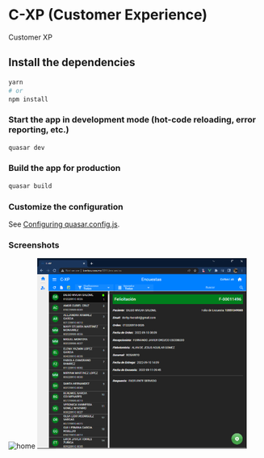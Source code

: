 # C-XP (Customer Experience)

Customer XP

## Install the dependencies
```bash
yarn
# or
npm install
```

### Start the app in development mode (hot-code reloading, error reporting, etc.)
```bash
quasar dev
```


### Build the app for production
```bash
quasar build
```

### Customize the configuration
See [Configuring quasar.config.js](https://v2.quasar.dev/quasar-cli-webpack/quasar-config-js).

### Screenshots
![home](https://user-images.githubusercontent.com/76175610/189551689-881fb433-e678-4dbc-b03d-ced01499db85.PNG)
![Congratulations](/images/congrats.PNG)


